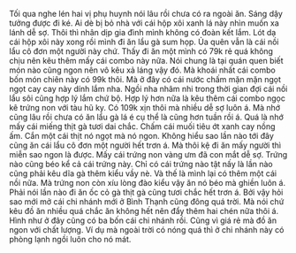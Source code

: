 Tối qua nghe lén hai vị phụ huynh nói lâu rồi chưa có ra ngoài ăn. Sáng dậy tưởng được đi ké. Ai dè bị bỏ nhà với cái hộp xôi xanh lá này nhìn muốn xa lánh dễ sợ. Thôi thì nhân dịp gia đình mình không có đoàn kết lắm. Lót dạ cái hộp xôi này xong rồi mình đi ăn lẩu gà sum họp. Ủa quên vẫn là cái nồi lẩu cô đơn một người này chứ. Thấy đi ăn một mình có 79k rẻ quá không chịu nên kêu thêm mấy cái combo này nữa. Nói chung là tại quán quen biết món nào cũng ngon nên vô kêu xả láng vậy đó. Mà khoái nhất cái combo bốn món chiên này có 99k thôi. Mà ở đây có cái nước chấm mặn mặn ngọt ngọt cay cay này dính lắm nha. Ngồi nha nhâm nhi trong thời gian đợi cái nồi lẩu sôi cũng hợp lý lắm chứ bộ. Hợp lý hơn nữa là kêu thêm cái combo ngọc kê trứng non với tàu hũ ky. Có 109k xịn thôi mà nhiều dễ sợ luôn á. Mà nhớ cũng lâu rồi chưa có ăn lẩu gà lá é cụ thể là cũng hơn tuần rồi á. Quá là nhớ mấy cái miếng thịt gà tươi dai chắc. Chấm cái muối tiêu ớt xanh cay nồng ấm. Cắn một cái thịt nó ngọt mà nó ngon. Không hiểu sao lần nào tới đây cũng ăn cái lẩu cô đơn một người hết trơn á. Mà thôi kệ đi ăn mấy người thì miễn sao ngon là được. Mấy cái trứng non vàng ưm đã con mắt dễ sợ. Trứng nào cũng béo kể cả cái trứng này. Chỉ có cái trứng nào tật nấy là lần nào cũng phải kêu dĩa gà thêm kiểu vầy nè. Và thế là mình lại có thêm một cái nồi nữa. Mà trứng non còn xíu lòng đào kiểu vậy ăn nó béo mà ghiền luôn á. Phải nói lần nào đi ăn ốc cỏ gà thịt gà cũng tươi chắc hết trơn á. Bởi vậy hỏi sao mới mở cái chi nhánh mới ở Bình Thạnh cũng đông quá trời. Mà nói chứ kêu đồ ăn nhiều quá chắc ăn không hết nên đẩy thêm hai chén nữa thôi á. Hình như ở đây cũng có ba bốn cái chi nhánh rồi. Cũng vì giá rẻ mà đồ ăn ngon với chất lượng. Ví dụ mà ngoài trời có nóng quá thì ở chi nhánh này có phòng lạnh ngồi luôn cho nó mát.